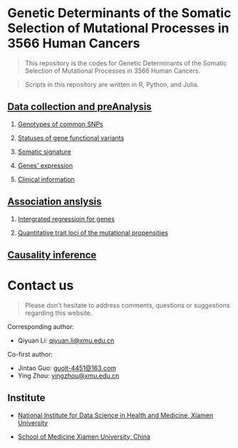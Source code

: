 # Genetic Determinants of the Somatic Selection of Mutational Processes in 3566 Human Cancers

> This repository is the codes for Genetic Determinants of the Somatic Selection of Mutational Processes in 3566 Human Cancers.

> Scripts in this repository are written in R, Python, and Julia.

## [Data collection and preAnalysis](0_Data_preAnalysis)

1. [Genotypes of common SNPs](0_Data_preAnalysis/Common_SNPs)

2. [Statuses of gene functional variants](0_Data_preAnalysis/Gene_functional_status)

3. [Somatic signature](0_Data_preAnalysis/Somatic_signature/Somatic_Signature.md)

4. [Genes' expression](0_Data_preAnalysis/mRNA.md)

5. [Clinical information](0_Data_preAnalysis/clinical_info.md)

## [Association anslysis](1_Association_anslysis)

1. [Intergrated regressioin for genes](1_Association_anslysis/Intergrated_regressioin)

2. [Quantitative trait loci of the mutational propensities](1_Association_anslysis/Gene_functional_status)

## [Causality inference](2_Causality_inference/Intergrated_regression.md)

# Contact us

> Please don't hesitate to address comments, questions or suggestions regarding this website.

Corresponding author:  
* Qiyuan Li: qiyuan.li@xmu.edu.cn

Co-first author:  
* Jintao Guo: guojt-4451@163.com
* Ying Zhou: yingzhou@xmu.edu.cn

## Institute

* [National Institute for Data Science in Health and Medicine, Xiamen University](https://nidshm.xmu.edu.cn/)

* [School of Medicine Xiamen University, China](https://med.xmu.edu.cn/)